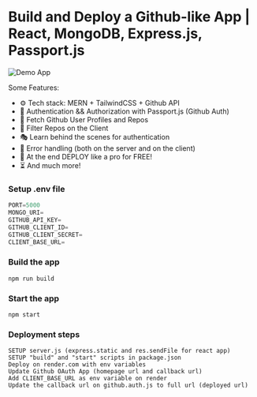 # Build and Deploy a Github-like App | React, MongoDB, Express.js, Passport.js

![Demo App](https://res.cloudinary.com/dymu4drhj/image/upload/v1/Mkaidev/wluwngu5wokxypxmf4c3?_a=BAVAfVBy0)

Some Features:

- ⚙️ Tech stack: MERN + TailwindCSS + Github API
- 🔑 Authentication && Authorization with Passport.js (Github Auth)
- 👾 Fetch Github User Profiles and Repos
- 🚀 Filter Repos on the Client
- 🎭 Learn behind the scenes for authentication
- 🐛 Error handling (both on the server and on the client)
- 🎃 At the end DEPLOY like a pro for FREE!
- ⏳ And much more!

### Setup .env file

```js
PORT=5000
MONGO_URI=
GITHUB_API_KEY=
GITHUB_CLIENT_ID=
GITHUB_CLIENT_SECRET=
CLIENT_BASE_URL=
```

### Build the app

```shell
npm run build
```

### Start the app

```shell
npm start
```

### Deployment steps

```shell
SETUP server.js (express.static and res.sendFile for react app)
SETUP "build" and "start" scripts in package.json
Deploy on render.com with env variables
Update Github OAuth App (homepage url and callback url)
Add CLIENT_BASE_URL as env variable on render
Update the callback url on github.auth.js to full url (deployed url)
```
